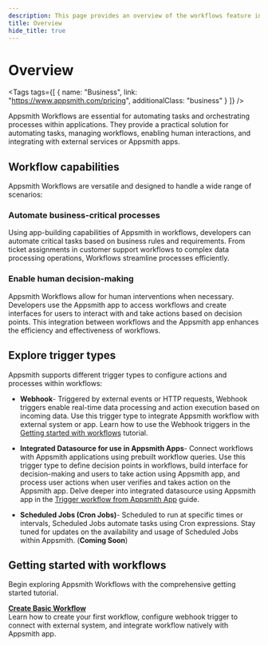 ```yaml
---
description: This page provides an overview of the workflows feature in Appsmith, detailing its key components and functionality.
title: Overview
hide_title: true
---
```

<!-- vale off -->

<div className="tag-wrapper">
 <h1>Overview </h1>

<Tags
tags={[
{ name: "Business", link: "https://www.appsmith.com/pricing", additionalClass: "business" }
]}
/>

</div>

<!-- vale on -->

Appsmith Workflows are essential for automating tasks and orchestrating processes within applications. They provide a practical solution for automating tasks, managing workflows, enabling human interactions, and integrating with external services or Appsmith apps.

## Workflow capabilities

Appsmith Workflows are versatile and designed to handle a wide range of scenarios:

### Automate business-critical processes

Using app-building capabilities of Appsmith in workflows, developers can automate critical tasks based on business rules and requirements. From ticket assignments in customer support workflows to complex data processing operations, Workflows streamline processes efficiently.

### Enable human decision-making

Appsmith Workflows allow for human interventions when necessary. Developers use the Appsmith app to access workflows and create interfaces for users to interact with and take actions based on decision points. This integration between workflows and the Appsmith app enhances the efficiency and effectiveness of workflows.

## Explore trigger types

Appsmith supports different trigger types to configure actions and processes within workflows:

- **Webhook**- Triggered by external events or HTTP requests, Webhook triggers enable real-time data processing and action execution based on incoming data. Use this trigger type to integrate Appsmith workflow with external system or app. Learn how to use the Webhook triggers in the [Getting started with workflows](/workflows/tutorials/create-workflow) tutorial.
  
- **Integrated Datasource for use in Appsmith Apps**- Connect workflows with Appsmith applications using prebuilt workflow queries. Use this trigger type to define decision points in workflows, build interface for decision-making and users to take action using Appsmith app, and process user actions when user verifies and takes action on the Appsmith app. Delve deeper into integrated datasource using Appsmith app in the [Trigger workflow from Appsmith App](/workflows/how-to-guides/trigger-workflow-from-appsmith-app) guide.

- **Scheduled Jobs (Cron Jobs)**- Scheduled to run at specific times or intervals, Scheduled Jobs automate tasks using Cron expressions. Stay tuned for updates on the availability and usage of Scheduled Jobs within Appsmith. (**Coming Soon**)

## Getting started with workflows

Begin exploring Appsmith Workflows with the comprehensive getting started tutorial. 

<div className="containerGridSampleApp">
   <div className="containerColumnSampleApp columnGrid column-one">
    <div className="containerCol">
      </div> 
      <b><a href="/workflows/tutorials/create-workflow">Create Basic Workflow</a></b>
      <div className="containerDescription">
        Learn how to create your first workflow, configure webhook trigger to connect with external system, and integrate workflow natively with Appsmith app.
      </div>
   </div>
   <div className="columnGrid column-two" style={{margin: "10px"}}>
   </div>
</div>
